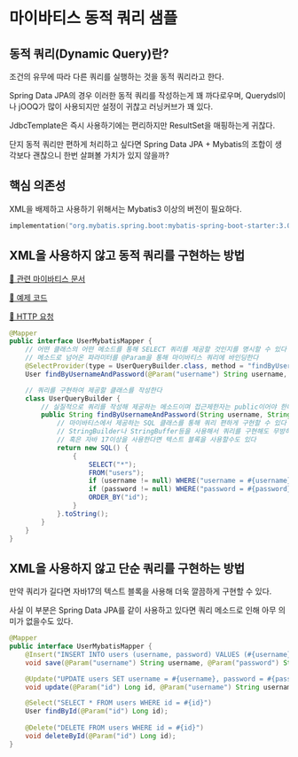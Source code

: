 # 마이바티스 동적 쿼리 샘플

## 동적 쿼리(Dynamic Query)란?
조건의 유무에 따라 다른 쿼리를 실행하는 것을 동적 쿼리라고 한다.

Spring Data JPA의 경우 이러한 동적 쿼리를 작성하는게 꽤 까다로우며, Querydsl이나 jOOQ가 많이 사용되지만 설정이 귀찮고 러닝커브가 꽤 있다.

JdbcTemplate은 즉시 사용하기에는 편리하지만 ResultSet을 매핑하는게 귀찮다.

단지 동적 쿼리만 편하게 처리하고 싶다면 Spring Data JPA + Mybatis의 조합이 생각보다 괜찮으니 한번 살펴볼 가치가 있지 않을까?

## 핵심 의존성
XML을 배제하고 사용하기 위해서는 Mybatis3 이상의 버전이 필요하다.

```kotlin
implementation("org.mybatis.spring.boot:mybatis-spring-boot-starter:3.0.0")
```

## XML을 사용하지 않고 동적 쿼리를 구현하는 방법

[📜 관련 마이바티스 문서](https://mybatis.org/mybatis-3/ko/java-api.html#%EC%9E%90%EB%B0%94-api)

[📜 예제 코드](src/main/java/io/github/olivahn/mybatis/UserMybatisMapper.java)

[📜 HTTP 요청](fetch-users.http)

```java
@Mapper
public interface UserMybatisMapper {
    // 어떤 클래스의 어떤 메소드를 통해 SELECT 쿼리를 제공할 것인지를 명시할 수 있다
    // 메소드로 넘어온 파라미터를 @Param을 통해 마이바티스 쿼리에 바인딩한다
    @SelectProvider(type = UserQueryBuilder.class, method = "findByUsernameAndPassword")
    User findByUsernameAndPassword(@Param("username") String username, @Param("password") String password);

    // 쿼리를 구현하여 제공할 클래스를 작성한다
    class UserQueryBuilder {
        // 실질적으로 쿼리를 작성해 제공하는 메소드이며 접근제한자는 public이어야 한다
        public String findByUsernameAndPassword(String username, String password) {
            // 마이바티스에서 제공하는 SQL 클래스를 통해 쿼리 편하게 구현할 수 있다
            // StringBuilder나 StringBuffer등을 사용해서 쿼리를 구현해도 무방하다
            // 혹은 자바 17이상을 사용한다면 텍스트 블록을 사용할수도 있다
            return new SQL() {
                {
                    SELECT("*");
                    FROM("users");
                    if (username != null) WHERE("username = #{username}");
                    if (password != null) WHERE("password = #{password}");
                    ORDER_BY("id");
                }
            }.toString();
        }
    }
}
```

## XML을 사용하지 않고 단순 쿼리를 구현하는 방법

만약 쿼리가 길다면 자바17의 텍스트 블록을 사용해 더욱 깔끔하게 구현할 수 있다.

사실 이 부분은 Spring Data JPA를 같이 사용하고 있다면 쿼리 메소드로 인해 아무 의미가 없을수도 있다.

```java
@Mapper
public interface UserMybatisMapper {
    @Insert("INSERT INTO users (username, password) VALUES (#{username}, #{password})")
    void save(@Param("username") String username, @Param("password") String password);

    @Update("UPDATE users SET username = #{username}, password = #{password} WHERE id = #{id}")
    void update(@Param("id") Long id, @Param("username") String username, @Param("password") String password);

    @Select("SELECT * FROM users WHERE id = #{id}")
    User findById(@Param("id") Long id);
    
    @Delete("DELETE FROM users WHERE id = #{id}")
    void deleteById(@Param("id") Long id);
}
```
